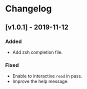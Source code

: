 # Changelog

## [v1.0.1] - 2019-11-12
### Added
- Add zsh completion file.

### Fixed
- Enable to interactive `read` in pass.
- Improve the help message.

